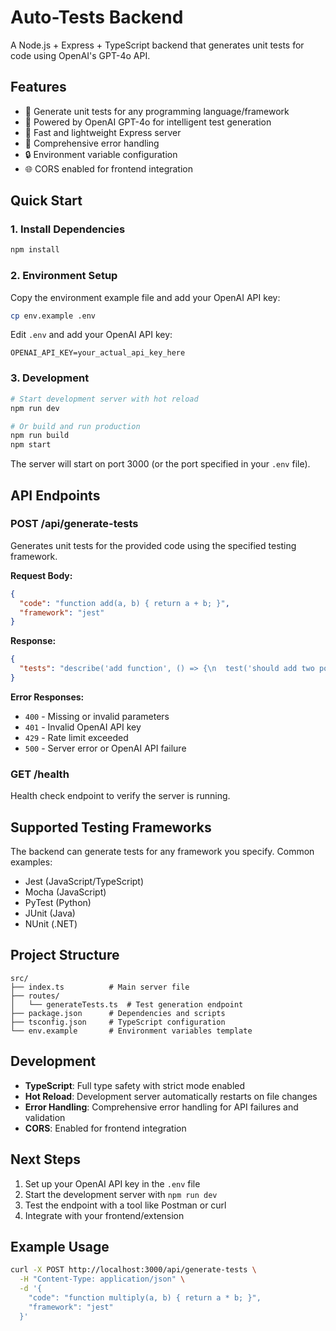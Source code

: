 # Auto-Tests Backend

A Node.js + Express + TypeScript backend that generates unit tests for code using OpenAI's GPT-4o API.

## Features

- 🧪 Generate unit tests for any programming language/framework
- 🤖 Powered by OpenAI GPT-4o for intelligent test generation
- 🚀 Fast and lightweight Express server
- 📝 Comprehensive error handling
- 🔒 Environment variable configuration
- 🌐 CORS enabled for frontend integration

## Quick Start

### 1. Install Dependencies

```bash
npm install
```

### 2. Environment Setup

Copy the environment example file and add your OpenAI API key:

```bash
cp env.example .env
```

Edit `.env` and add your OpenAI API key:

```
OPENAI_API_KEY=your_actual_api_key_here
```

### 3. Development

```bash
# Start development server with hot reload
npm run dev

# Or build and run production
npm run build
npm start
```

The server will start on port 3000 (or the port specified in your `.env` file).

## API Endpoints

### POST /api/generate-tests

Generates unit tests for the provided code using the specified testing framework.

**Request Body:**

```json
{
  "code": "function add(a, b) { return a + b; }",
  "framework": "jest"
}
```

**Response:**

```json
{
  "tests": "describe('add function', () => {\n  test('should add two positive numbers', () => {\n    expect(add(2, 3)).toBe(5);\n  });\n});"
}
```

**Error Responses:**

- `400` - Missing or invalid parameters
- `401` - Invalid OpenAI API key
- `429` - Rate limit exceeded
- `500` - Server error or OpenAI API failure

### GET /health

Health check endpoint to verify the server is running.

## Supported Testing Frameworks

The backend can generate tests for any framework you specify. Common examples:

- Jest (JavaScript/TypeScript)
- Mocha (JavaScript)
- PyTest (Python)
- JUnit (Java)
- NUnit (.NET)

## Project Structure

```
src/
├── index.ts          # Main server file
├── routes/
│   └── generateTests.ts  # Test generation endpoint
├── package.json      # Dependencies and scripts
├── tsconfig.json     # TypeScript configuration
└── env.example       # Environment variables template
```

## Development

- **TypeScript**: Full type safety with strict mode enabled
- **Hot Reload**: Development server automatically restarts on file changes
- **Error Handling**: Comprehensive error handling for API failures and validation
- **CORS**: Enabled for frontend integration

## Next Steps

1. Set up your OpenAI API key in the `.env` file
2. Start the development server with `npm run dev`
3. Test the endpoint with a tool like Postman or curl
4. Integrate with your frontend/extension

## Example Usage

```bash
curl -X POST http://localhost:3000/api/generate-tests \
  -H "Content-Type: application/json" \
  -d '{
    "code": "function multiply(a, b) { return a * b; }",
    "framework": "jest"
  }'
```
